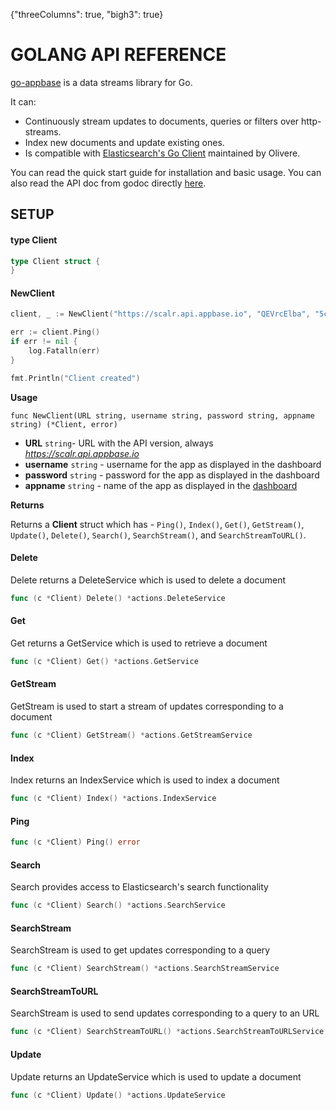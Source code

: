 {"threeColumns": true, "bigh3": true}

# GOLANG API REFERENCE

[go-appbase](https://github.com/appbaseio/go-appbase) is a data streams library for Go.

It can:

* Continuously stream updates to documents, queries or filters over http-streams.  
* Index new documents and update existing ones.  
* Is compatible with [Elasticsearch's Go Client](https://github.com/olivere/elastic) maintained by Olivere. 

You can read the quick start guide for installation and basic usage. You can also read the API doc from godoc directly [here](https://godoc.org/github.com/appbaseio/go-appbase).


## SETUP

#### type Client

```go
type Client struct {
}
```


#### NewClient

```go
client, _ := NewClient("https://scalr.api.appbase.io", "QEVrcElba", "5c13d943-a5d1-4b05-92f3-42707d49fcbb", "es2test1")

err := client.Ping()
if err != nil {
    log.Fatalln(err)
}

fmt.Println("Client created")
```

**Usage**

``func NewClient(URL string, username string, password string, appname string) (*Client, error)``  

- **URL** ``string``- URL with the API version, always *https://scalr.api.appbase.io* 
- **username** ``string`` - username for the app as displayed in the dashboard
- **password** ``string`` - password for the app as displayed in the dashboard
- **appname** ``string`` - name of the app as displayed in the [dashboard](https://appbase.io/scalr)

**Returns**

Returns a **Client** struct which has - ``Ping()``, ``Index()``, ``Get()``, ``GetStream()``, ``Update()``, ``Delete()``, ``Search()``, ``SearchStream()``, and ``SearchStreamToURL()``.

#### Delete

Delete returns a DeleteService which is used to delete a document

```go
func (c *Client) Delete() *actions.DeleteService
```

#### Get

Get returns a GetService which is used to retrieve a document

```go
func (c *Client) Get() *actions.GetService
```

#### GetStream

GetStream is used to start a stream of updates corresponding to a document

```go
func (c *Client) GetStream() *actions.GetStreamService
```

#### Index

Index returns an IndexService which is used to index a document

```go
func (c *Client) Index() *actions.IndexService
```

#### Ping

```go
func (c *Client) Ping() error
```

#### Search

Search provides access to Elasticsearch's search functionality

```go
func (c *Client) Search() *actions.SearchService
```

#### SearchStream

SearchStream is used to get updates corresponding to a query

```go
func (c *Client) SearchStream() *actions.SearchStreamService
```

#### SearchStreamToURL

SearchStream is used to send updates corresponding to a query to an URL

```go
func (c *Client) SearchStreamToURL() *actions.SearchStreamToURLService
```

#### Update

Update returns an UpdateService which is used to update a document

```go
func (c *Client) Update() *actions.UpdateService
```
